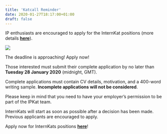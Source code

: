 ```yaml
---
title: 'Katcall Reminder'
date: 2020-01-27T18:17:00+01:00
draft: false
---
```


IP enthusiasts are encouraged to apply for the InternKat positions (more details [**here**](http://ipkitten.blogspot.com/2020/01/katcall-openings-for-internkats.html)). 

  

[![](https://1.bp.blogspot.com/-zlHTAeb4wzs/Xi8Zh001oFI/AAAAAAAAB1w/rpLcouzQMoMLy2HQbU3Xnun0-_wAgSNSgCLcBGAsYHQ/s320/19809439884_9404048ee2_z.jpg)](https://1.bp.blogspot.com/-zlHTAeb4wzs/Xi8Zh001oFI/AAAAAAAAB1w/rpLcouzQMoMLy2HQbU3Xnun0-_wAgSNSgCLcBGAsYHQ/s1600/19809439884_9404048ee2_z.jpg)

The deadline is approaching! Apply now!

Those interested must submit their complete application by no later than **Tuesday 28 January 2020** (midnight, GMT). 

  

Complete applications must contain CV details, motivation, and a 400-word writing sample. **Incomplete applications will not be considered**. 

  

Please keep in mind that you need to have your employer’s permission to be part of the IPKat team. 

  

InternKats will start as soon as possible after a decision has been made. Previous applicants are encouraged to apply. 

  

Apply now for InternKats positions [**here**](https://www.surveymonkey.com/r/BB58VMB)!